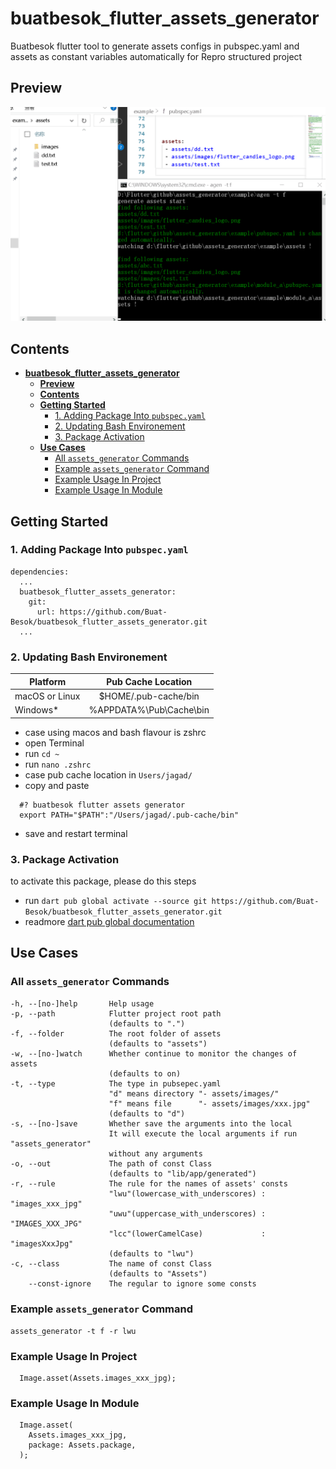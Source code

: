 # **buatbesok_flutter_assets_generator**

Buatbesok flutter tool to generate assets configs in pubspec.yaml and assets as constant variables automatically for Repro structured project

## **Preview**

![Preview Buatbesok Flutter Assets Generator](documentation/preview.gif)

## **Contents**

- [**buatbesok\_flutter\_assets\_generator**](#buatbesok_flutter_assets_generator)
  - [**Preview**](#preview)
  - [**Contents**](#contents)
  - [**Getting Started**](#getting-started)
    - [1. Adding Package Into `pubspec.yaml`](#1-adding-package-into-pubspecyaml)
    - [2. Updating Bash Environement](#2-updating-bash-environement)
    - [3. Package Activation](#3-package-activation)
  - [**Use Cases**](#use-cases)
    - [All `assets_generator` Commands](#all-assets_generator-commands)
    - [Example `assets_generator` Command](#example-assets_generator-command)
    - [Example Usage In Project](#example-usage-in-project)
    - [Example Usage In Module](#example-usage-in-module)

## **Getting Started**

### 1. Adding Package Into `pubspec.yaml`

```.
dependencies:
  ...
  buatbesok_flutter_assets_generator:
    git:
      url: https://github.com/Buat-Besok/buatbesok_flutter_assets_generator.git
  ...
```

### 2. Updating Bash Environement

| Platform       |   Pub Cache Location    |
| -------------- | :---------------------: |
| macOS or Linux |  $HOME/.pub-cache/bin   |
| Windows*       | %APPDATA%\Pub\Cache\bin |

- case using macos and bash flavour is zshrc
- open Terminal
- run `cd ~`
- run `nano .zshrc`
- case pub cache location in `Users/jagad/`
- copy and paste

```.
  #? buatbesok flutter assets generator
  export PATH="$PATH":"/Users/jagad/.pub-cache/bin"
```

- save and restart terminal

### 3. Package Activation

to activate this package, please do this steps

- run `dart pub global activate --source git https://github.com/Buat-Besok/buatbesok_flutter_assets_generator.git`
- readmore [dart pub global documentation](https://dart.dev/tools/pub/cmd/pub-global)

## **Use Cases**

### All `assets_generator` Commands

```.
-h, --[no-]help       Help usage
-p, --path            Flutter project root path
                      (defaults to ".")
-f, --folder          The root folder of assets
                      (defaults to "assets")
-w, --[no-]watch      Whether continue to monitor the changes of assets
                      (defaults to on)
-t, --type            The type in pubsepec.yaml
                      "d" means directory "- assets/images/"
                      "f" means file      "- assets/images/xxx.jpg"
                      (defaults to "d")
-s, --[no-]save       Whether save the arguments into the local
                      It will execute the local arguments if run "assets_generator"
                      without any arguments
-o, --out             The path of const Class
                      (defaults to "lib/app/generated")
-r, --rule            The rule for the names of assets' consts
                      "lwu"(lowercase_with_underscores) : "images_xxx_jpg"
                      "uwu"(uppercase_with_underscores) : "IMAGES_XXX_JPG"
                      "lcc"(lowerCamelCase)             : "imagesXxxJpg"
                      (defaults to "lwu")
-c, --class           The name of const Class
                      (defaults to "Assets")
    --const-ignore    The regular to ignore some consts
```

### Example `assets_generator` Command

`assets_generator -t f -r lwu`

### Example Usage In Project

```.
  Image.asset(Assets.images_xxx_jpg);
```

### Example Usage In Module

```.
  Image.asset(
    Assets.images_xxx_jpg,
    package: Assets.package,
  );
```
